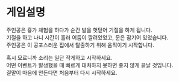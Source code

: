 # 게임설명

주인공은 흉가 체험을 하다가 순간 발을 헛딛어 기절을 하게 됩니다.\
기절을 하고 나니 시간이 흘러 어둠이 깔려있었고, 문은 잠기어 있었습니다.\
주인공은 이 공포스러운 집에서 탈출하기 위해 움직이기 시작합니다.

혹시 모르니까 소리는 일단 작게하고 시작하세요.\
어떤 이벤트가 발생했을 때 빠르게 대처하지 못하면 좋지 않게 끝날 것입니다. \
결말이 마음에 안든다면 처음부터 다시 시작하세요.

